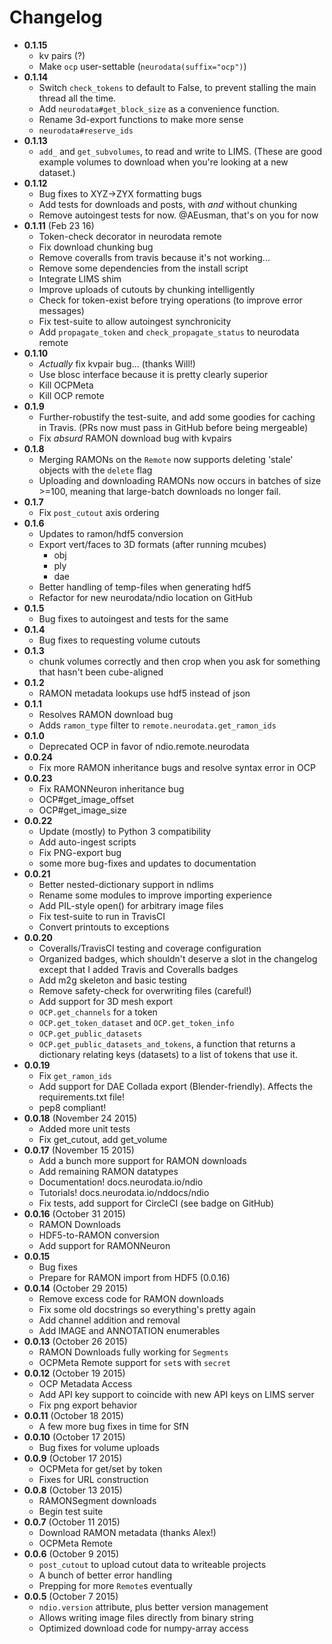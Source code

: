 # Changelog

- **0.1.15**
    - kv pairs (?)
    - Make `ocp` user-settable (`neurodata(suffix="ocp")`)
- **0.1.14**
    - Switch `check_tokens` to default to False, to prevent stalling the main thread all the time.
    - Add `neurodata#get_block_size` as a convenience function.
    - Rename 3d-export functions to make more sense
    - `neurodata#reserve_ids`
- **0.1.13**
    - `add_` and `get_subvolumes`, to read and write to LIMS. (These are good example volumes to download when you're looking at a new dataset.)
- **0.1.12**
    - Bug fixes to XYZ→ZYX formatting bugs
    - Add tests for downloads and posts, with *and* without chunking
    - Remove autoingest tests for now. @AEusman, that's on you for now
- **0.1.11** (Feb 23 16)
    - Token-check decorator in neurodata remote
    - Fix download chunking bug
    - Remove coveralls from travis because it's not working...
    - Remove some dependencies from the install script
    - Integrate LIMS shim
    - Improve uploads of cutouts by chunking intelligently
    - Check for token-exist before trying operations (to improve error messages)
    - Fix test-suite to allow autoingest synchronicity
    - Add `propagate_token` and `check_propagate_status` to neurodata remote
- **0.1.10**
    - *Actually* fix kvpair bug... (thanks Will!)
    - Use blosc interface because it is pretty clearly superior
    - Kill OCPMeta
    - Kill OCP remote
- **0.1.9**
    - Further-robustify the test-suite, and add some goodies for caching in Travis. (PRs now must pass in GitHub before being mergeable)
    - Fix *absurd* RAMON download bug with kvpairs
- **0.1.8**
    - Merging RAMONs on the `Remote` now supports deleting 'stale' objects with the `delete` flag
    - Uploading and downloading RAMONs now occurs in batches of size >=100, meaning that large-batch downloads no longer fail.
- **0.1.7**
    - Fix `post_cutout` axis ordering
- **0.1.6**
    - Updates to ramon/hdf5 conversion
    - Export vert/faces to 3D formats (after running mcubes)
        - obj
        - ply
        - dae
    - Better handling of temp-files when generating hdf5
    - Refactor for new neurodata/ndio location on GitHub
- **0.1.5**
    - Bug fixes to autoingest and tests for the same
- **0.1.4**
    - Bug fixes to requesting volume cutouts
- **0.1.3**
    - chunk volumes correctly and then crop when you ask for something that hasn't been cube-aligned
- **0.1.2**
    - RAMON metadata lookups use hdf5 instead of json
- **0.1.1**
    - Resolves RAMON download bug
    - Adds `ramon_type` filter to `remote.neurodata.get_ramon_ids`
- **0.1.0**
    - Deprecated OCP in favor of ndio.remote.neurodata
- **0.0.24**
    - Fix more RAMON inheritance bugs and resolve syntax error in OCP
- **0.0.23**
    - Fix RAMONNeuron inheritance bug
    - OCP#get_image_offset
    - OCP#get_image_size
- **0.0.22**
    - Update (mostly) to Python 3 compatibility
    - Add auto-ingest scripts
    - Fix PNG-export bug
    - some more bug-fixes and updates to documentation
- **0.0.21**
    - Better nested-dictionary support in ndlims
    - Rename some modules to improve importing experience
    - Add PIL-style open() for arbitrary image files
    - Fix test-suite to run in TravisCI
    - Convert printouts to exceptions
- **0.0.20**
    - Coveralls/TravisCI testing and coverage configuration
    - Organized badges, which shouldn't deserve a slot in the changelog except that I added Travis and Coveralls badges
    - Add m2g skeleton and basic testing
    - Remove safety-check for overwriting files (careful!)
    - Add support for 3D mesh export
    - `OCP.get_channels` for a token
    - `OCP.get_token_dataset` and `OCP.get_token_info`
    - `OCP.get_public_datasets`
    - `OCP.get_public_datasets_and_tokens`, a function that returns a dictionary relating keys (datasets) to a list of tokens that use it.
- **0.0.19**
    - Fix `get_ramon_ids`
    - Add support for DAE Collada export (Blender-friendly). Affects the
    requirements.txt file!
    - pep8 compliant!
- **0.0.18** (November 24 2015)
    - Added more unit tests
    - Fix get_cutout, add get_volume
- **0.0.17** (November 15 2015)
    - Add a bunch more support for RAMON downloads
    - Add remaining RAMON datatypes
    - Documentation! docs.neurodata.io/ndio
    - Tutorials! docs.neurodata.io/nddocs/ndio
    - Fix tests, add support for CircleCI (see badge on GitHub)
- **0.0.16** (October 31 2015)
    - RAMON Downloads
    - HDF5-to-RAMON conversion
    - Add support for RAMONNeuron
- **0.0.15**
    - Bug fixes
    - Prepare for RAMON import from HDF5 (0.0.16)
- **0.0.14** (October 29 2015)
    - Remove excess code for RAMON downloads
    - Fix some old docstrings so everything's pretty again
    - Add channel addition and removal
    - Add IMAGE and ANNOTATION enumerables
- **0.0.13** (October 26 2015)
    - RAMON Downloads fully working for `Segments`
    - OCPMeta Remote support for `set`s with `secret`
- **0.0.12** (October 19 2015)
    - OCP Metadata Access
    - Add API key support to coincide with new API keys on LIMS server
    - Fix png export behavior
- **0.0.11** (October 18 2015)
    - A few more bug fixes in time for SfN
- **0.0.10** (October 17 2015)
    - Bug fixes for volume uploads
- **0.0.9** (October 17 2015)
    - OCPMeta for get/set by token
    - Fixes for URL construction
- **0.0.8** (October 13 2015)
    - RAMONSegment downloads
    - Begin test suite
- **0.0.7** (October 11 2015)
    - Download RAMON metadata (thanks Alex!)
    - OCPMeta Remote
- **0.0.6** (October 9 2015)
    - `post_cutout` to upload cutout data to writeable projects
    - A bunch of better error handling
    - Prepping for more `Remote`s eventually
- **0.0.5** (October 7 2015)
    - `ndio.version` attribute, plus better version management
    - Allows writing image files directly from binary string
    - Optimized download code for numpy-array access
